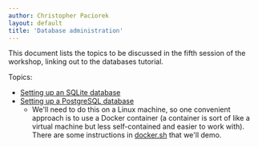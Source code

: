 ```yaml
---
author: Christopher Paciorek
layout: default
title: 'Database administration'
---
```


This document lists the topics to be discussed in the fifth session of the workshop, linking out to the databases tutorial.


Topics:

- [Setting up an SQLite database](https://berkeley-scf.github.io/tutorial-databases/db-management#1-sqlite)
- [Setting up a PostgreSQL database](https://berkeley-scf.github.io/tutorial-databases/db-management#2-postgresql)
   - We'll need to do this on a Linux machine, so one convenient approach is to use a Docker container (a container is sort of like a virtual machine but less self-contained and easier to work with). There are some instructions in [docker.sh](https:///berkeley-scf.github.io/sql-databases-2022/docker.sh) that we'll demo.

